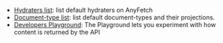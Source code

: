 * [Hydraters list](/resources/hydraters.html): list default hydraters on AnyFetch
* [Document-type list](/resources/document-type.html): list default document-types and their projections.
* [Developers Playground](/resources/playground.html): The Playground lets you experiment with how content is returned by the API
